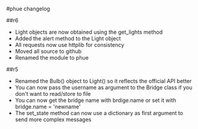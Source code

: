 #phue changelog

##r6
* Light objects are now obtained using the get_lights method
* Added the alert method to the Light object
* All requests now use httplib for consistency
* Moved all source to github
* Renamed the module to phue

##r5
 * Renamed the Bulb() object to Light() so it reflects the official API better
 * You can now pass the username as argument to the Bridge class if you don't want to read/store to file
 * You can now get the bridge name with brdige.name or set it with bridge.name = 'newname'
 * The set_state method can now use a dictionary as first argument to send more complex messages